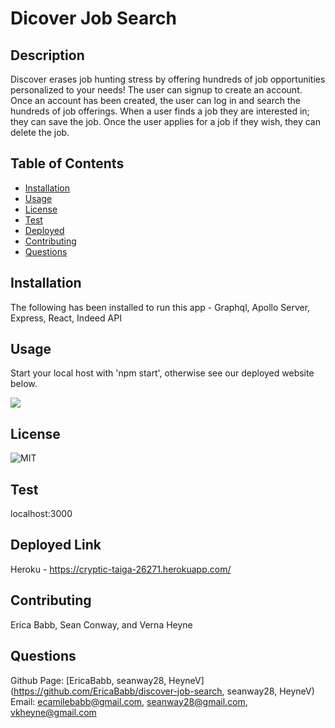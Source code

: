 # Dicover Job Search

## Description

Discover erases job hunting stress by offering hundreds of job opportunities personalized to your needs! The user can signup to create an account. Once an account has been created, the user can log in and search the hundreds of job offerings. When a user finds a job they are interested in; they can save the job. Once the user applies for a job if they wish, they can delete the job.

## Table of Contents

- [Installation](#installation)
- [Usage](#usage)
- [License](#license)
- [Test](#test)
- [Deployed](#deployed)
- [Contributing](#contributing)
- [Questions](#questions)

## Installation

The following has been installed to run this app - Graphql, Apollo Server, Express, React, Indeed API

## Usage

Start your local host with 'npm start', otherwise see our deployed website below.

![](./discover/client/src/assets/images/Discover.png)

## License

![MIT](https://img.shields.io/badge/license-MIT-green)

## Test

localhost:3000

## Deployed Link

Heroku - https://cryptic-taiga-26271.herokuapp.com/

## Contributing

Erica Babb, Sean Conway, and Verna Heyne

## Questions

Github Page: [EricaBabb, seanway28, HeyneV] (https://github.com/EricaBabb/discover-job-search, seanway28, HeyneV)
Email: ecamilebabb@gmail.com, seanway28@gmail.com, vkheyne@gmail.com

